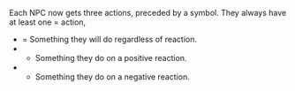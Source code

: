 

Each NPC now gets three actions, preceded by a symbol. They always have at least one = action,
* = Something they will do regardless of reaction.
* + Something they do on a positive reaction.
* - Something they do on a negative reaction.
